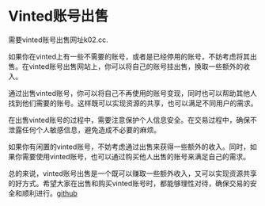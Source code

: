 # Vinted账号出售

需要vinted账号出售网址k02.cc.

如果你在vinted上有一些不需要的账号，或者是已经停用的账号，不妨考虑将其出售。在vinted账号出售网站上，你可以将自己的账号挂出售，换取一些额外的收入。

通过出售vinted账号，你可以将自己不再使用的账号变现，同时也可以帮助其他人找到他们需要的账号。这样既可以实现资源的共享，也可以满足不同用户的需求。

在出售vinted账号的过程中，需要注意保护个人信息安全。在交易过程中，确保不泄露任何个人敏感信息，避免造成不必要的麻烦。

如果你有闲置的vinted账号，不妨考虑通过出售来获得一些额外的收入。同时，如果你需要使用vinted账号，也可以通过购买他人出售的账号来满足自己的需求。

总的来说，vinted账号出售是一个既可以赚取一些额外收入，又可以实现资源共享的好方式。希望大家在出售和购买vinted账号时，都能够理性对待，确保交易的安全和顺利进行。[github](https://github.com)